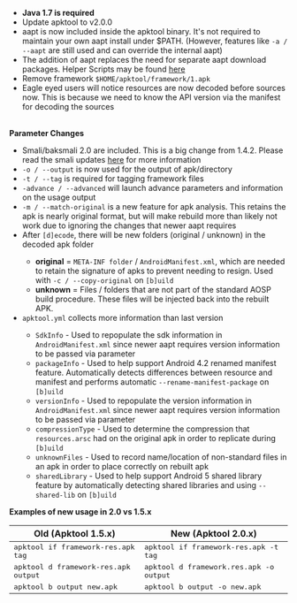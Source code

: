 <ul>
  <li><strong>Java 1.7 is required</strong></li>
  <li>Update apktool to v2.0.0</li>
  <li>aapt is now included inside the apktool binary. It's not required to maintain your own aapt install under $PATH. (However, features like <code>-a / --aapt</code> are still used and can override the internal aapt)</li>
  <li>The addition of aapt replaces the need for separate aapt download packages. Helper Scripts may be found <a href="https://github.com/iBotPeaches/Apktool/tree/master/scripts">here</a></li>
  <li>Remove framework <code>$HOME/apktool/framework/1.apk</code></li>
  <li>Eagle eyed users will notice resources are now decoded before sources now. This is because we need to know the API version via the manifest for decoding the sources</li>
</ul>
<br />
<strong>Parameter Changes</strong>
<ul>
  <li>Smali/baksmali 2.0 are included. This is a big change from 1.4.2. Please read the smali updates <a href="https://code.google.com/p/smali/wiki/SmaliBaksmali20">here</a> for more information</li>
  <li><code>-o / --output</code> is now used for the output of apk/directory</li>
  <li><code>-t / --tag</code> is required for tagging framework files</li>
  <li><code>-advance / --advanced</code> will launch advance parameters and information on the usage output</li>
  <li><code>-m / --match-original</code> is a new feature for apk analysis. This retains the apk is nearly original format, but will make rebuild more than likely not work due to ignoring the changes that newer aapt requires</li>
  <li>After <code>[d]ecode</code>, there will be new folders (original / unknown) in the decoded apk folder</li>
  <ul>
    <li><strong>original</strong> = <code>META-INF folder</code> / <code>AndroidManifest.xml</code>, which are needed to retain the signature of apks to prevent needing to resign. Used with <code>-c / --copy-original</code> on <code>[b]uild</code></li>
    <li><strong>unknown</strong> = Files / folders that are not part of the standard AOSP build procedure. These files will be injected back into the rebuilt APK.</li>
  </ul>
  <li><code>apktool.yml</code> collects more information than last version</li>
  <ul>
    <li><code>SdkInfo</code> - Used to repopulate the sdk information in <code>AndroidManifest.xml</code> since newer aapt requires version information to be passed via parameter</li>
    <li><code>packageInfo</code> - Used to help support Android 4.2 renamed manifest feature. Automatically detects differences between resource and manifest and performs automatic <code>--rename-manifest-package</code> on <code>[b]uild</code></li>
    <li><code>versionInfo</code> - Used to repopulate the version information in <code>AndroidManifest.xml</code> since newer aapt requires version information to be passed via parameter</li>
    <li><code>compressionType</code> - Used to determine the compression that <code>resources.arsc</code> had on the original apk in order to replicate during <code>[b]uild</code></li>
    <li><code>unknownFiles</code> - Used to record name/location of non-standard files in an apk in order to place correctly on rebuilt apk</li>
    <li><code>sharedLibrary</code> - Used to help support Android 5 shared library feature by automatically detecting shared libraries and using <code>--shared-lib</code> on <code>[b]uild</code></li>
  </ul>
</ul>

<strong>Examples of new usage in 2.0 vs 1.5.x</strong>
<table class="table">
  <thead>
    <tr>
      <th>Old (Apktool 1.5.x)</th>
      <th>New (Apktool 2.0.x)</th>
    </tr>
  </thead>
  <tbody>
    <tr>
      <td><kbd>apktool if framework-res.apk tag</kbd></td>
      <td><kbd>apktool if framework-res.apk -t tag</kbd></td>
    </tr>
    <tr>
      <td><kbd>apktool d framework-res.apk output</kbd></td>
      <td><kbd>apktool d framework.res.apk -o output</kbd></td>
    </tr>
    <tr>
      <td><kbd>apktool b output new.apk</kbd></td>
      <td><kbd>apktool b output -o new.apk</kbd></td>
    </tr>
  </tbody>
</table>
